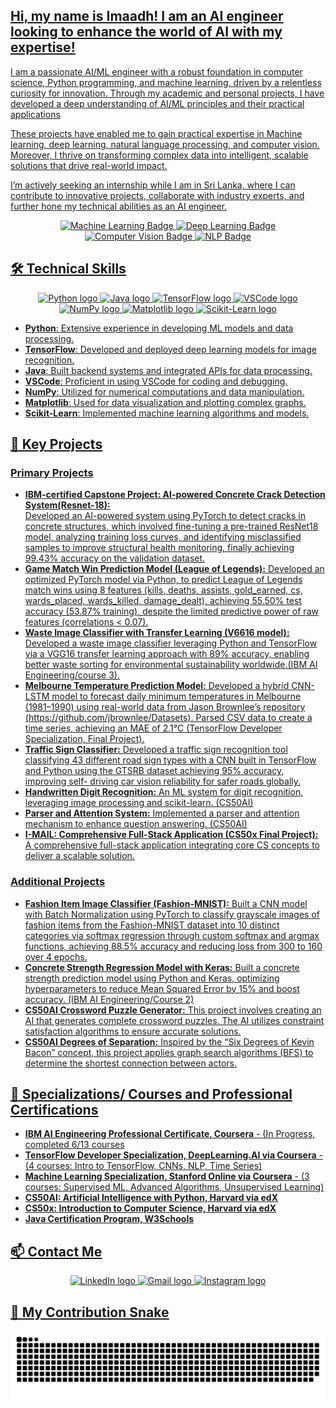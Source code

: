 <h2 align="left"><u>Hi, my name is Imaadh! I am an AI engineer looking to enhance the world of AI with my expertise!</u></h2>

<p align="left"><u>I am a passionate AI/ML engineer with a robust foundation in computer science, Python programming, and machine learning, driven by a relentless curiosity for innovation. Through my academic and personal projects, I have developed a deep understanding of AI/ML principles and their practical applications

These projects have enabled me to gain practical expertise in Machine learning, deep learning, natural language processing, and computer vision. Moreover, I thrive on transforming complex data into intelligent, scalable solutions that drive real-world impact.

I’m actively seeking an internship while I am in Sri Lanka, where I can contribute to innovative projects, collaborate with industry experts, and further hone my technical abilities as an AI engineer.

<div align="center">
  <img src="https://img.shields.io/badge/Machine%20Learning-Expert-blue" alt="Machine Learning Badge"/>
  <img src="https://img.shields.io/badge/Deep%20Learning-Expert-yellow" alt="Deep Learning Badge"/>
  <img src="https://img.shields.io/badge/Computer%20Vision-Expert-green" alt="Computer Vision Badge"/>
  <img src="https://img.shields.io/badge/NLP-Expert-red" alt="NLP Badge"/>
</div>

## 🛠️ <u>Technical Skills</u>
<div align="center">
  <img src="https://cdn.jsdelivr.net/gh/devicons/devicon/icons/python/python-original.svg" height="40" alt="Python logo" />
  <img src="https://cdn.jsdelivr.net/gh/devicons/devicon/icons/java/java-original.svg" height="40" alt="Java logo" />
  <img src="https://cdn.jsdelivr.net/gh/devicons/devicon/icons/tensorflow/tensorflow-original.svg" height="40" alt="TensorFlow logo" />
  <img src="https://cdn.jsdelivr.net/gh/devicons/devicon/icons/vscode/vscode-original.svg" height="40" alt="VSCode logo" />
  <img src="https://cdn.jsdelivr.net/gh/devicons/devicon/icons/numpy/numpy-original.svg" height="40" alt="NumPy logo" />
  <img src="https://cdn.jsdelivr.net/gh/devicons/devicon/icons/matplotlib/matplotlib-original.svg" height="40" alt="Matplotlib logo" />
  <img src="https://upload.wikimedia.org/wikipedia/commons/0/05/Scikit_learn_logo_small.svg" height="40" alt="Scikit-Learn logo" />
</div>
<ul>
  <li><b><u>Python</u></b>: Extensive experience in developing ML models and data processing.</li>
  <li><b><u>TensorFlow</u></b>: Developed and deployed deep learning models for image recognition.</li>
  <li><b><u>Java</u></b>: Built backend systems and integrated APIs for data processing.</li>
  <li><b><u>VSCode</u></b>: Proficient in using VSCode for coding and debugging.</li>
  <li><b><u>NumPy</u></b>: Utilized for numerical computations and data manipulation.</li>
  <li><b><u>Matplotlib</u></b>: Used for data visualization and plotting complex graphs.</li>
  <li><b><u>Scikit-Learn</u></b>: Implemented machine learning algorithms and models.</li>
</ul>


## 🌟 <u>Key Projects</u>

### <u>Primary Projects</u>

- **[IBM-certified Capstone Project: AI-powered Concrete Crack Detection System(Resnet-18)](https://github.com/ImaadhRenosh/IBM-certified-AI-powered-Concrete-Crack-Detection-System-Capstone-Project):**  
  Developed an AI-powered system using PyTorch to detect cracks in concrete structures, which involved fine-tuning a pre-trained ResNet18 model, analyzing training loss curves, and identifying misclassified samples to improve structural health monitoring, finally achieving 99.43% accuracy on the validation dataset.
- **[Game Match Win Prediction Model (League of Legends)](https://github.com/ImaadhRenosh/Game-Match-Win-Prediction-Model-League-of-Legends-):**
  Developed an optimized PyTorch model via Python, to predict League of Legends match wins using 8 features (kills, deaths, assists, gold_earned, cs, wards_placed, wards_killed, damage_dealt), achieving 55.50% test accuracy (53.87% training), despite the limited predictive power of raw features 
(correlations < 0.07).
- **[Waste Image Classifier with Transfer Learning (V6616 model)](https://github.com/ImaadhRenosh/Waste-Image-Classifier-with-Transfer-Learning-VGG16):**
  Developed a waste image classifier leveraging Python and TensorFlow via a VGG16 transfer learning approach with 89% accuracy, enabling better waste sorting for environmental sustainability worldwide.(IBM AI Engineering/course 3).
- **<u>Melbourne Temperature Prediction Model:</u>**
  Developed a hybrid CNN-LSTM model to forecast daily minimum temperatures in Melbourne (1981–1990) using real-world data from Jason Brownlee’s repository   
  (https://github.com/jbrownlee/Datasets). Parsed CSV data to create a time series, achieving an MAE of 2.1°C (TensorFlow Developer Specialization, Final Project).
- **<u>Traffic Sign Classifier:</u>**
  Developed a traffic sign recognition tool classifying 43 different road sign types with a CNN built in TensorFlow and Python using the GTSRB dataset achieving 95% accuracy, improving self- 
  driving car vision reliability for safer roads globally.
- **<u>Handwritten Digit Recognition:</u>**
  An ML system for digit recognition, leveraging image processing and scikit-learn. (CS50AI)
- **<u>Parser and Attention System:</u>**
  Implemented a parser and attention mechanism to enhance question answering. (CS50AI)
- **[I-MAIL: Comprehensive Full-Stack Application (CS50x Final Project)](https://github.com/ImaadhRenosh/cs50x-final-project-I-MAIL):**
  A comprehensive full-stack application integrating core CS concepts to deliver a scalable solution.
  
### <u>Additional Projects</u>

- **<u>Fashion Item Image Classifier (Fashion-MNIST):</u>** Built a CNN model with Batch Normalization using PyTorch to classify grayscale images of fashion items from the Fashion-MNIST dataset into 10 distinct categories via softmax regression through custom softmax and argmax functions, achieving 88.5% accuracy and reducing loss from 300 to 160 over 4 epochs.
- **<u>Concrete Strength Regression Model with Keras:</u>**  Built a concrete strength prediction model using Python and Keras, optimizing hyperparameters to reduce Mean Squared Error by 15% and boost    accuracy. (IBM AI Engineering/Course 2) 
- **<u>CS50AI Crossword Puzzle Generator:</u>**
  This project involves creating an AI that generates complete crossword puzzles. The AI utilizes constraint satisfaction algorithms to ensure accurate      solutions.
- **<u>CS50AI Degrees of Separation:</u>**
  Inspired by the “Six Degrees of Kevin Bacon” concept, this project applies graph search algorithms (BFS) to determine the shortest connection between actors.



## 📜 <u>Specializations/ Courses and Professional Certifications</u>
- **<u>IBM AI Engineering Professional Certificate, Coursera</u>** - (In Progress, completed 6/13 courses
- **<u>TensorFlow Developer Specialization, DeepLearning.AI via Coursera</u>** - (4 courses: Intro to TensorFlow, CNNs, NLP, Time Series)
- **<u>Machine Learning Specialization, Stanford Online via Coursera</u>** - (3 courses: Supervised ML, Advanced Algorithms, Unsupervised Learning)
- **<u>CS50AI: Artificial Intelligence with Python, Harvard via edX</u>** 
- **<u>CS50x: Introduction to Computer Science, Harvard via edX</u>** 
- **<u>Java Certification Program, W3Schools</u>** 

## 📫 <u>Contact Me</u>
<div align="center">
  <a href="https://www.linkedin.com/in/imaadh-renosh-007aba348">
    <img src="https://img.shields.io/badge/LinkedIn-0077B5?logo=linkedin&logoColor=white&style=for-the-badge" height="35" alt="LinkedIn logo" />
  </a>
  <a href="mailto:imaadhrenosh@gmail.com">
    <img src="https://img.shields.io/badge/Gmail-D14836?logo=gmail&logoColor=white&style=for-the-badge" height="35" alt="Gmail logo" />
  </a>
  <a href="https://www.instagram.com/im44dh">
    <img src="https://img.shields.io/badge/Instagram-E4405F?logo=instagram&logoColor=white&style=for-the-badge" height="35" alt="Instagram logo" />
  </a>
</div>

## 🐍 <u>My Contribution Snake</u>
![github-snake](https://raw.githubusercontent.com/ImaadhRenosh/Github-Project-Portfolio/output/github-snake.svg)

